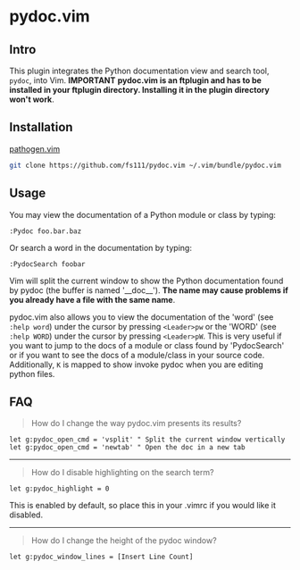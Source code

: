 # pydoc.vim

## Intro
This plugin integrates the Python documentation view and search tool, `pydoc`, into Vim.
**IMPORTANT** **pydoc.vim is an ftplugin and has to be installed in your ftplugin directory.
Installing it in the plugin directory won't work**.

## Installation
[pathogen.vim](https://github.com/tpope/vim-pathogen)
```bash
git clone https://github.com/fs111/pydoc.vim ~/.vim/bundle/pydoc.vim
```

## Usage
You may view the documentation of a Python module or class by typing:
```vimscript
:Pydoc foo.bar.baz
```
Or search a word in the documentation by typing:
```vimscript
:PydocSearch foobar
```
Vim will split the current window to show the Python documentation found by
pydoc (the buffer is named '\_\_doc\_\_'). __The name may cause problems if you already have a file with the same name__.

pydoc.vim also allows you to view the documentation of the 'word' (see `:help
word`) under the cursor by pressing `<Leader>pw` or the 'WORD' (see `:help WORD`)
under the cursor by pressing `<Leader>pW`. This is very useful if you want to
jump to the docs of a module or class found by 'PydocSearch' or if you want
to see the docs of a module/class in your source code. Additionally, `K` is
mapped to show invoke pydoc when you are editing python files.

## FAQ
> How do I change the way pydoc.vim presents its results?
```vimscript
let g:pydoc_open_cmd = 'vsplit' " Split the current window vertically
let g:pydoc_open_cmd = 'newtab' " Open the doc in a new tab
```
---
> How do I disable highlighting on the search term?
```vimscript
let g:pydoc_highlight = 0
```
This is enabled by default, so place this in your .vimrc if you would like it disabled.

---
> How do I change the height of the pydoc window?
```vimscript
let g:pydoc_window_lines = [Insert Line Count]
```
